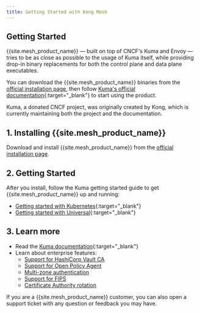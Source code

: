 ```yaml
---
title: Getting Started with Kong Mesh
---
```


## Getting Started

{{site.mesh_product_name}} &mdash; built on top of CNCF's Kuma and Envoy &mdash;
 tries to be as close as possible to the usage of Kuma itself, while providing
 drop-in binary replacements for both the control plane and data plane
 executables.

You can download the {{site.mesh_product_name}} binaries from the
[official installation page](/mesh/{{page.kong_version}}/install), then follow
[Kuma's official documentation](https://kuma.io/docs){:target="_blank"} to start using the product.

<div class="alert alert-ee blue">
   Kuma, a donated CNCF project, was originally created by Kong, which is
   currently maintaining both the project and the documentation.
</div>

## 1. Installing {{site.mesh_product_name}}

Download and install {{site.mesh_product_name}} from the
[official installation page](/mesh/{{page.kong_version}}/install).

## 2. Getting Started

After you install, follow the Kuma getting started guide to get
{{site.mesh_product_name}} up and running:

* [Getting started with Kubernetes](https://kuma.io/docs/latest/quickstart/kubernetes/){:target="_blank"}
* [Getting started with Universal](https://kuma.io/docs/latest/quickstart/universal/){:target="_blank"}

## 3. Learn more

* Read the [Kuma documentation](https://kuma.io/docs/){:target="_blank"}
* Learn about enterprise features:
  * [Support for HashiCorp Vault CA](/mesh/{{page.kong_version}}/features/vault/)
  * [Support for Open Policy Agent](/mesh/{{page.kong_version}}/features/opa/)
  * [Multi-zone authentication](/mesh/{{page.kong_version}}/features/kds-auth/)
  * [Support for FIPS](/mesh/{{page.kong_version}}/features/fips-support/)
  * [Certificate Authority rotation](/mesh/{{page.kong_version}}/features/ca-rotation/)

If you are a {{site.mesh_product_name}} customer, you can also open a support
ticket with any question or feedback you may have.
